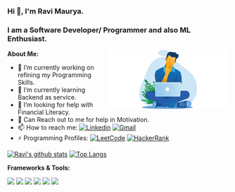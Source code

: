 ### Hi 👋, I'm Ravi Maurya.
### I am a Software Developer/ Programmer and also ML Enthusiast.
**About Me:**
<img width="55%" align="right" alt="Github" src="https://github.com/Ravi-Maurya/Ravi-Maurya/blob/master/cat-01.png" />
- 🔭 I’m currently working on refining my Programming Skills.
- 🌱 I’m currently learning Backend as service.
- 🤔 I’m looking for help with Financial Literacy.
- 💬 Can Reach out to me for help in Motivation.
- 📫 How to reach me: [![Linkedin](https://img.shields.io/badge/-LinkedIn-black?style=flat&logo=LinkedIn)](https://www.linkedin.com/in/mauryaravi/) [![Gmail](https://img.shields.io/badge/-Gmail-black?style=flat&logo=Gmail)](mailto:ravi.rm.maurya@gmail.com)
- ⚡️ Programming Profiles: [![LeetCode](https://img.shields.io/badge/-LeetCode-black?style=flat&logo=LeetCode)](https://leetcode.com/ravi-maurya/) [![HackerRank](https://img.shields.io/badge/-HackerRank-black?style=flat&logo=HackerRank)](https://www.hackerrank.com/ravi_rm_maurya)

[![Ravi's github stats](https://github-readme-stats.vercel.app/api?username=Ravi-Maurya&show_icons=true&hide_border=true&hide_rank)](https://github.com/Ravi-Maurya)
[![Top Langs](https://github-readme-stats.vercel.app/api/top-langs/?username=Ravi-Maurya)](https://github.com/Ravi-Maurya)
<br/>

**Frameworks & Tools:**

<p>
  <code><img src = "https://www.vectorlogo.zone/logos/djangoproject/djangoproject-ar21.svg"/></code>
  <code><img src = "https://www.vectorlogo.zone/logos/pocoo_flask/pocoo_flask-ar21.svg"/></code>
  <code><img src = "https://www.vectorlogo.zone/logos/tensorflow/tensorflow-ar21.svg"/></code>
  <code><img src = "https://www.vectorlogo.zone/logos/w3_html5/w3_html5-ar21.svg"/></code>
  <code><img src = "https://www.vectorlogo.zone/logos/getbootstrap/getbootstrap-ar21.svg"/></code>
  <code><img src = "https://www.vectorlogo.zone/logos/linux/linux-ar21.svg"/></code>
</p>
<!--
**Ravi-Maurya/Ravi-Maurya** is a ✨ _special_ ✨ repository because its `README.md` (this file) appears on your GitHub profile.
-->
